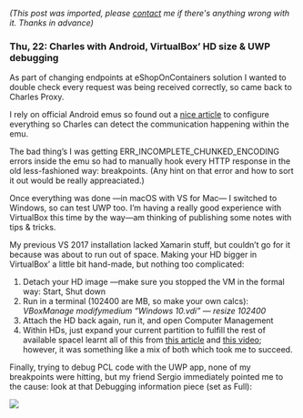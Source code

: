 *(This post was imported, please [contact](#/contact) me if there's anything wrong with it. Thanks in advance)*

### Thu, 22: Charles with Android, VirtualBox’ HD size & UWP debugging

As part of changing endpoints at eShopOnContainers solution I wanted to double check every request was being received correctly, so came back to Charles Proxy.

I rely on official Android emus so found out a [nice article](https://dzone.com/articles/charles-proxy-in-android-emulator) to configure everything so Charles can detect the communication happening within the emu.

The bad thing’s I was getting ERR_INCOMPLETE_CHUNKED_ENCODING errors inside the emu so had to manually hook every HTTP response in the old less-fashioned way: breakpoints. (Any hint on that error and how to sort it out would be really appreaciated.)

Once everything was done —in macOS with VS for Mac— I switched to Windows, so can test UWP too. I’m having a really good experience with VirtualBox this time by the way—am thinking of publishing some notes with tips & tricks.

My previous VS 2017 installation lacked Xamarin stuff, but couldn’t go for it because was about to run out of space. Making your HD bigger in VirtualBox’ a little bit hand-made, but nothing too complicated:


  1. Detach your HD image —make sure you stopped the VM in the formal way: Start, Shut down
  2. Run in a terminal (102400 are MB, so make your own calcs): _VBoxManage modifymedium “Windows 10.vdi” — resize 102400_
  3. Attach the HD back again, run it, and open Computer Management
  4. Within HDs, just expand your current partition to fulfill the rest of available spaceI learnt all of this from [this article](https://www.jesusamieiro.com/how-to-resize-a-virtual-machines-disk-in-virtualbox/) and [this video](https://www.youtube.com/watch?v=7Aqx-VHv2_k); however, it was something like a mix of both which took me to succeed.

Finally, trying to debug PCL code with the UWP app, none of my breakpoints were hitting, but my friend Sergio immediately pointed me to the cause: look at that Debugging information piece (set as Full):

  
![](https://cdn-images-1.medium.com/max/1000/1*9paf348GHCuucXvSRcLEfQ.png)